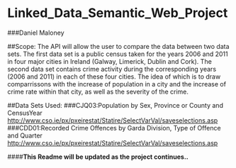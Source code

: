 # Linked_Data_Semantic_Web_Project

###Daniel Maloney

##Scope:
The API will allow the user to compare the data between two data sets. 
The first data set is a public census taken for the years 2006 and 2011 in four major cities 
in Ireland (Galway, Limerick, Dublin and Cork). The second data set contains crime activity during
the corresponding years (2006 and 2011) in each of these four cities. The idea of which is to
draw comparrissons with the increase of population in a city and the increase of crime rate within that city, 
as well as the severity of the crime.

##Data Sets Used:
###CJQ03:Population by Sex, Province or County and CensusYear
http://www.cso.ie/px/pxeirestat/Statire/SelectVarVal/saveselections.asp
###CDD01:Recorded Crime Offences by Garda Division, Type of Offence and Quarter
http://www.cso.ie/px/pxeirestat/Statire/SelectVarVal/saveselections.asp

####**This Readme will be updated as the project continues..**
#

